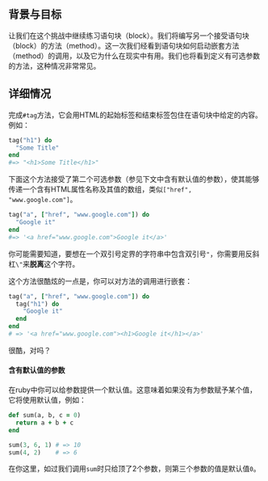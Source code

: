 ## 背景与目标

让我们在这个挑战中继续练习语句块（block）。我们将编写另一个接受语句块（block）的方法（method）。这一次我们经看到语句块如何启动嵌套方法（method）的调用，以及它为什么在现实中有用。我们也将看到定义有可选参数的方法，这种情况非常常见。

## 详细情况

完成`#tag`方法，它会用HTML的起始标签和结束标签包住在语句块中给定的内容。例如：

```ruby
tag("h1") do
  "Some Title"
end
#=> "<h1>Some Title</h1>"
```

下面这个方法接受了第二个可选参数（参见下文中含有默认值的参数），使其能够传递一个含有HTML属性名称及其值的数组，类似`["href", "www.google.com"]`。

```ruby
tag("a", ["href", "www.google.com"]) do
  "Google it"
end
#=> '<a href="www.google.com">Google it</a>'
```

你可能需要知道，要想在一个双引号定界的字符串中包含双引号`"`，你需要用反斜杠`\"`来**脱离**这个字符。

这个方法很酷炫的一点是，你可以对方法的调用进行嵌套：

```ruby
tag("a", ["href", "www.google.com"]) do
  tag("h1") do
    "Google it"
  end
end
# => '<a href="www.google.com"><h1>Google it</h1></a>'
```

很酷，对吗？

#### 含有默认值的参数

在ruby中你可以给参数提供一个默认值。这意味着如果没有为参数赋予某个值，它将使用默认值，例如：

```ruby
def sum(a, b, c = 0)
  return a + b + c
end

sum(3, 6, 1) # => 10
sum(4, 2)    # => 6
```

在你这里，如过我们调用`sum`时只给顶了2个参数，则第三个参数的值是默认值`0`。
